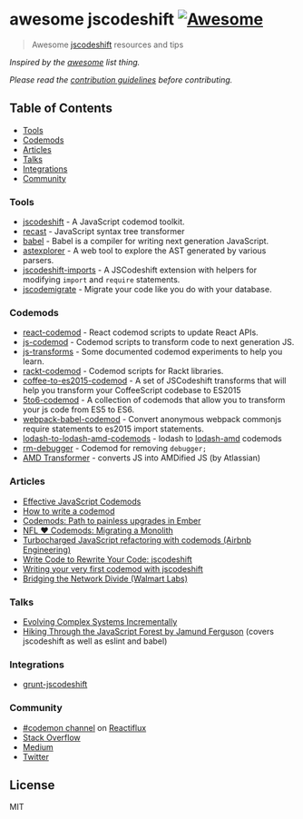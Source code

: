 # awesome jscodeshift [![Awesome](https://cdn.rawgit.com/sindresorhus/awesome/d7305f38d29fed78fa85652e3a63e154dd8e8829/media/badge.svg)](https://github.com/sindresorhus/awesome)

> Awesome [jscodeshift](https://github.com/facebook/jscodeshift) resources and tips

*Inspired by the [awesome](https://github.com/sindresorhus/awesome) list thing.*

*Please read the [contribution guidelines](contributing.md) before contributing.*


## Table of Contents

- [Tools](#tools)
- [Codemods](#codemods)
- [Articles](#articles)
- [Talks](#talks)
- [Integrations](#integrations)
- [Community](#community)


### Tools

- [jscodeshift](https://github.com/facebook/jscodeshift) - A JavaScript codemod toolkit.
- [recast](https://github.com/benjamn/recast) - JavaScript syntax tree transformer
- [babel](https://github.com/babel/babel) - Babel is a compiler for writing next generation JavaScript.
- [astexplorer](http://astexplorer.net/) - A web tool to explore the AST generated by various parsers.
- [jscodeshift-imports](jscodeshift-imports) - A JSCodeshift extension with helpers for modifying <code>import</code> and <code>require</code> statements.
- [jscodemigrate](https://github.com/brysgo/jscodemigrate) - Migrate your code like you do with your database.


### Codemods

- [react-codemod](https://github.com/reactjs/react-codemod) - React codemod scripts to update React APIs.
- [js-codemod](https://github.com/cpojer/js-codemod/) - Codemod scripts to transform code to next generation JS.
- [js-transforms](https://github.com/jhgg/js-transforms) - Some documented codemod experiments to help you learn.
- [rackt-codemod](https://github.com/reactjs/rackt-codemod) - Codemod scripts for Rackt libraries.
- [coffee-to-es2015-codemod](https://github.com/Hacker0x01/coffee-to-es2015-codemod) - A set of JSCodeshift transforms that will help you transform your CoffeeScript codebase to ES2015
- [5to6-codemod](https://github.com/5to6/5to6-codemod) - A collection of codemods that allow you to transform your js code from ES5 to ES6.
- [webpack-babel-codemod](https://github.com/agirton/webpack-babel-codemod) - Convert anonymous webpack commonjs require statements to es2015 import statements.
- [lodash-to-lodash-amd-codemods](https://github.com/OliverJAsh/lodash-to-lodash-amd-codemods) - lodash to [lodash-amd](https://github.com/lodash/lodash-amd) codemods
- [rm-debugger](https://www.npmjs.com/package/rm-debugger) - Codemod for removing `debugger;`
- [AMD Transformer](https://bitbucket.org/atlassian/amd-codemod/src) - converts JS into AMDified JS (by Atlassian)


### Articles

- [Effective JavaScript Codemods](https://medium.com/@cpojer/effective-javascript-codemods-5a6686bb46fb#.jhbsdwknu)
- [How to write a codemod](https://vramana.github.io/blog/2015/12/21/codemod-tutorial/)
- [Codemods: Path to painless upgrades in Ember](http://vramana.github.io/blog/2016/01/13/codemods-path-to-painless-updgrade-in-ember/)
- [NFL ♥ Codemods: Migrating a Monolith](https://medium.com/nfl-engineers/nfl-codemods-migrating-a-monolith-1e3363571707#.j8a0gw4e6)
- [Turbocharged JavaScript refactoring with codemods (Airbnb Engineering)](https://medium.com/airbnb-engineering/turbocharged-javascript-refactoring-with-codemods-b0cae8b326b9#.iuwdhoz2v)
- [Write Code to Rewrite Your Code: jscodeshift](https://www.toptal.com/javascript/write-code-to-rewrite-your-code)
- [Writing your very first codemod with jscodeshift](https://medium.com/@andrew_levine/writing-your-very-first-codemod-with-jscodeshift-7a24c4ede31b#.40m46qpka)
- [Bridging the Network Divide (Walmart Labs)](https://medium.com/walmartlabs/bridging-the-network-divide-80e2355051dc#.2y6rc5eug)


### Talks
- [Evolving Complex Systems Incrementally](https://www.youtube.com/watch?v=d0pOgY8__JM)
- [Hiking Through the JavaScript Forest by Jamund Ferguson](https://channel9.msdn.com/Blogs/seattlejs/2016-01-14-02) (covers jscodeshift as well as eslint and babel)


### Integrations
- [grunt-jscodeshift](https://github.com/cowchimp/grunt-jscodeshift)


### Community

- [#codemon channel](https://discord.gg/0ZcbPKXt5bX9R9qE) on [Reactiflux](http://www.reactiflux.com/)
- [Stack Overflow](http://stackoverflow.com/questions/tagged/jscodeshift)
- [Medium](https://medium.com/tag/codemods)
- [Twitter](https://twitter.com/hashtag/JSCodeShift?src=hash)


## License

MIT

